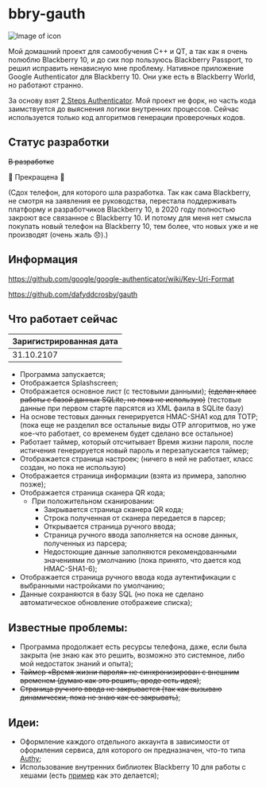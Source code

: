 # bbry-gauth
![Image of icon](https://github.com/animeslave/bbry-gauth/blob/master/assets/images/icons/app/icon_144.png)

Мой домашний проект для самообучения C++ и QT, а так как я очень полюблю Blackberry 10, и до сих пор пользуюсь Blackberry Passport, то решил исправить ненависную мне проблему. 
Нативное приложение Google Authenticator для Blackberry 10. Они уже есть в Blackberry World, но работают странно. 

За основу взят [2 Steps Authenticator](https://github.com/dafyddcrosby/gauth). Мой проект не форк, но часть кода заимствуется до выяснения логики внутренних процессов. Сейчас используется только код алгоритмов генерации проверочных кодов.  

## Статус разработки

~~В разработке~~

 :no_entry_sign: Прекращена  :no_entry_sign:

(Сдох телефон, для которого шла разработка. Так как сама Blackberry, не смотря на заявления ее руководства, перестала поддерживать платформу и разработчиков Blackberry 10, в 2020 году полностью закроют все связанное с Blackberry 10. И потому для меня нет смысла покупать новый телефон на Blackberry 10, тем более, что новых уже и не производят (очень жаль :disappointed:).)

## Информация
https://github.com/google/google-authenticator/wiki/Key-Uri-Format

https://github.com/dafyddcrosby/gauth

## Что работает сейчас
| Заригистрированная дата |
| ------------ |
| 31.10.2107 |
- Программа запускается;
- Отображается Splashscreen;
- Отображается основное лист (с тестовыми данными); ~~(сделан класс работы с базой данных SQLite, но пока не использую)~~ (тестовые данные при первом старте парсятся из XML фаила в SQLite базу)
- На основе тестовых данных генерируется HMAC-SHA1 код для TOTP; (пока еще не разделил все остальные виды OTP алгоритмов, но уже кое-что работает, со временем будет сделано все остальное)
- Работает таймер, который отсчитывает Время жизни пароля, после истичения генерируется новый пароль и перезапускается таймер;
- Отображается страница настроек; (ничего в ней не работает, класс создан, но пока не использую)
- Отображается страница информации (взята из примера, заполню позже);
- Отображается страница сканера QR кода;
  - При положительном сканировании:
    - Закрывается страница сканера QR кода;
    - Строка полученная от сканера передается в парсер;
    - Открывается страница ручного ввода;
    - Страница ручного ввода заполняется на основе данных, полученных из парсера; 
    - Недостоющие данные заполняются рекомендованными значениями по умолчанию (пока принято, что дается код HMAC-SHA1-6);
- Отображается страница ручного ввода кода аутентификации с выбранными настройками по умолчанию;
- Данные сохраняются в базу SQL (но пока не сделано автоматическое обновление отображеие списка);

## Известные проблемы: 
- Программа продолжает есть ресурсы телефона, даже, если была закрыта (не знаю как это решить, возможно это системное, либо мой недостаток знаний и опыта);
- ~~Таймер «Время жизни пароля» не синхронизирован с внешним временем (думаю как это решить, вроде есть идея)~~;
- ~~Страница ручного ввода не закрывается (так как вызываю динамически, пока не знаю как ее закрывать)~~; 

## Идеи:
- Оформление каждого отдельного аккаунта в зависимости от оформления сервиса, для которого он предназначен, что-то типа [Authy](https://authy.com/);
- Использование внутренних библиотек Blackberry 10 для работы с хешами (есть [пример](https://github.com/kadaj/QAuthenticator) как это делается);
